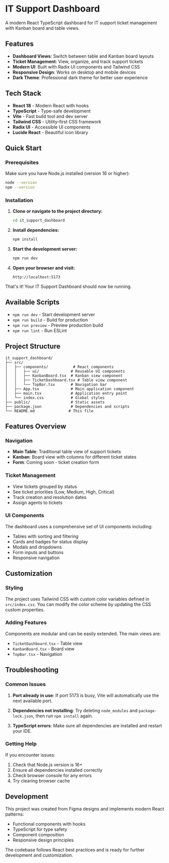 # IT Support Dashboard

A modern React TypeScript dashboard for IT support ticket management with Kanban board and table views.

## Features

- **Dashboard Views**: Switch between table and Kanban board layouts
- **Ticket Management**: View, organize, and track support tickets
- **Modern UI**: Built with Radix UI components and Tailwind CSS
- **Responsive Design**: Works on desktop and mobile devices
- **Dark Theme**: Professional dark theme for better user experience

## Tech Stack

- **React 18** - Modern React with hooks
- **TypeScript** - Type-safe development
- **Vite** - Fast build tool and dev server
- **Tailwind CSS** - Utility-first CSS framework
- **Radix UI** - Accessible UI components
- **Lucide React** - Beautiful icon library

## Quick Start

### Prerequisites

Make sure you have Node.js installed (version 16 or higher):
```bash
node --version
npm --version
```

### Installation

1. **Clone or navigate to the project directory:**
   ```bash
   cd it_support_dashboard
   ```

2. **Install dependencies:**
   ```bash
   npm install
   ```

3. **Start the development server:**
   ```bash
   npm run dev
   ```

4. **Open your browser and visit:**
   ```
   http://localhost:5173
   ```

That's it! Your IT Support Dashboard should now be running.

## Available Scripts

- `npm run dev` - Start development server
- `npm run build` - Build for production
- `npm run preview` - Preview production build
- `npm run lint` - Run ESLint

## Project Structure

```
it_support_dashboard/
├── src/
│   ├── components/           # React components
│   │   ├── ui/              # Reusable UI components
│   │   ├── KanbanBoard.tsx  # Kanban view component
│   │   ├── TicketDashboard.tsx # Table view component
│   │   └── TopBar.tsx       # Navigation bar
│   ├── App.tsx              # Main application component
│   ├── main.tsx             # Application entry point
│   └── index.css            # Global styles
├── public/                  # Static assets
├── package.json             # Dependencies and scripts
└── README.md               # This file
```

## Features Overview

### Navigation
- **Main Table**: Traditional table view of support tickets
- **Kanban**: Board view with columns for different ticket states
- **Form**: Coming soon - ticket creation form

### Ticket Management
- View tickets grouped by status
- See ticket priorities (Low, Medium, High, Critical)
- Track creation and resolution dates
- Assign agents to tickets

### UI Components
The dashboard uses a comprehensive set of UI components including:
- Tables with sorting and filtering
- Cards and badges for status display
- Modals and dropdowns
- Form inputs and buttons
- Responsive navigation

## Customization

### Styling
The project uses Tailwind CSS with custom color variables defined in `src/index.css`. You can modify the color scheme by updating the CSS custom properties.

### Adding Features
Components are modular and can be easily extended. The main views are:
- `TicketDashboard.tsx` - Table view
- `KanbanBoard.tsx` - Board view
- `TopBar.tsx` - Navigation

## Troubleshooting

### Common Issues

1. **Port already in use**: If port 5173 is busy, Vite will automatically use the next available port.

2. **Dependencies not installing**: Try deleting `node_modules` and `package-lock.json`, then run `npm install` again.

3. **TypeScript errors**: Make sure all dependencies are installed and restart your IDE.

### Getting Help

If you encounter issues:
1. Check that Node.js version is 16+
2. Ensure all dependencies installed correctly
3. Check browser console for any errors
4. Try clearing browser cache

## Development

This project was created from Figma designs and implements modern React patterns:
- Functional components with hooks
- TypeScript for type safety
- Component composition
- Responsive design principles

The codebase follows React best practices and is ready for further development and customization.